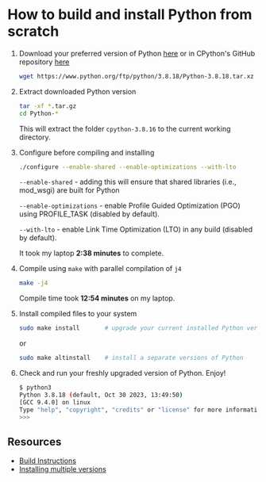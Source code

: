 # How to build and install Python from scratch

1. Download your preferred version of Python [here](https://www.python.org/downloads/) or in CPython's GitHub repository [here](https://github.com/python/cpython/tags)
    ```bash
    wget https://www.python.org/ftp/python/3.8.18/Python-3.8.18.tar.xz
    ```

2. Extract downloaded Python version
    ```bash
    tar -xf *.tar.gz
    cd Python-*
    ```
    This will extract the folder `cpython-3.8.16` to the current working directory.

3. Configure before compiling and installing
    ```bash
    ./configure --enable-shared --enable-optimizations --with-lto
    ```
      
    `--enable-shared` - adding this will ensure that shared libraries (i.e., mod_wsgi) are built for Python

    `--enable-optimizations` - enable Profile Guided Optimization (PGO) using PROFILE_TASK (disabled by default).

    `--with-lto` - enable Link Time Optimization (LTO) in any build (disabled by default).

    It took my laptop **2:38 minutes** to complete.

4. Compile using `make` with parallel compilation of `j4`
    ```bash
    make -j4
    ```
    Compile time took **12:54 minutes** on my laptop.

5. Install compiled files to your system
    ```bash
    sudo make install       # upgrade your current installed Python version
    ```
    or
    ```bash
    sudo make altinstall    # install a separate versions of Python
    ```

6. Check and run your freshly upgraded version of Python. Enjoy!
    ```bash
    $ python3
    Python 3.8.18 (default, Oct 30 2023, 13:49:50)
    [GCC 9.4.0] on linux
    Type "help", "copyright", "credits" or "license" for more information.
    >>>
    ```

## Resources
- [Build Instructions](https://github.com/python/cpython#build-instructions)
- [Installing multiple versions](https://github.com/python/cpython#installing-multiple-versions)
